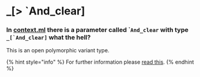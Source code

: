 # \_\[> \`And\_clear]

### In [context.ml](https://gitlab.com/marigold/tezos/-/blob/master/src/lib\_context/helpers/context.ml#L70) there is a parameter called \``And_clear` with type ``_[`And_clear]`` what the hell?

This is an open polymorphic variant type.

{% hint style="info" %}
For further information please [read this](https://dev.realworldocaml.org/variants.html#polymorphic-variants).
{% endhint %}
